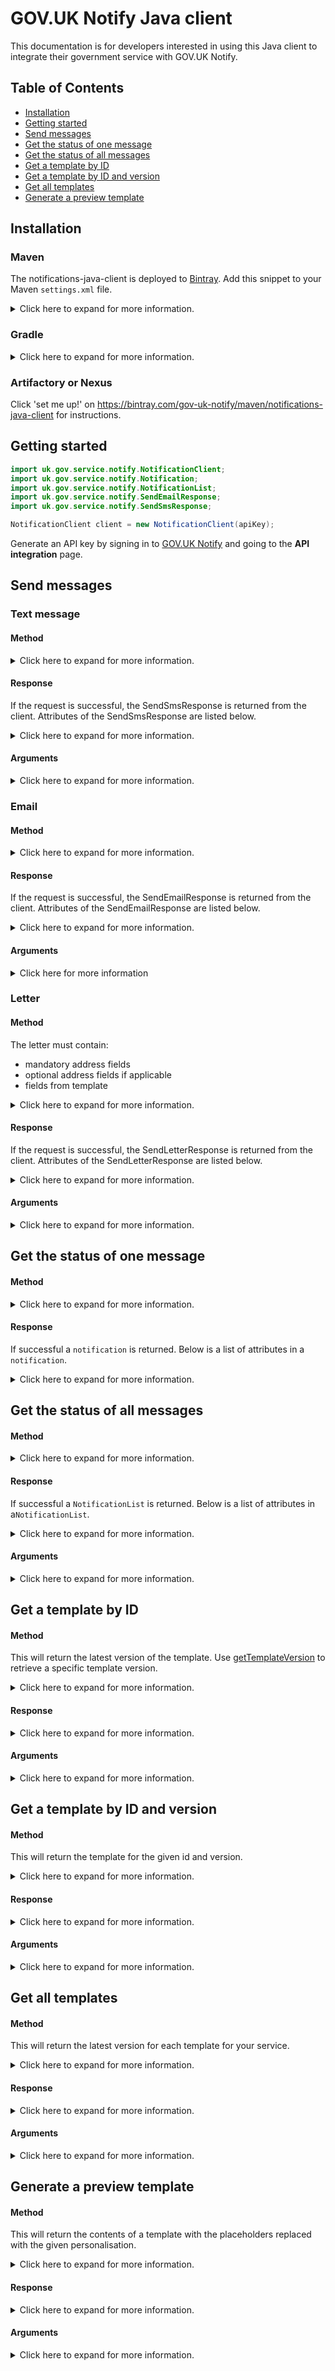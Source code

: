 # GOV.UK Notify Java client

This documentation is for developers interested in using this Java client to integrate their government service with GOV.UK Notify.

## Table of Contents

* [Installation](#installation)
* [Getting started](#getting-started)
* [Send messages](#send-messages)
* [Get the status of one message](#get-the-status-of-one-message)
* [Get the status of all messages](#get-the-status-of-all-messages)
* [Get a template by ID](#get-a-template-by-id)
* [Get a template by ID and version](#get-a-template-by-id-and-version)
* [Get all templates](#get-all-templates)
* [Generate a preview template](#generate-a-preview-template)

## Installation

### Maven

The notifications-java-client is deployed to [Bintray](https://bintray.com/gov-uk-notify/maven/notifications-java-client). Add this snippet to your Maven `settings.xml` file.

<details>
<summary>
Click here to expand for more information.
</summary>

```xml
<?xml version='1.0' encoding='UTF-8'?>
<settings xsi:schemaLocation='http://maven.apache.org/SETTINGS/1.0.0 http://maven.apache.org/xsd/settings-1.0.0.xsd' xmlns='http://maven.apache.org/SETTINGS/1.0.0' xmlns:xsi='http://www.w3.org/2001/XMLSchema-instance'>
<profiles>
	<profile>
		<repositories>
			<repository>
				<snapshots>
					<enabled>false</enabled>
				</snapshots>
				<id>bintray-gov-uk-notify-maven</id>
				<name>bintray</name>
				<url>http://dl.bintray.com/gov-uk-notify/maven</url>
			</repository>
		</repositories>
		<pluginRepositories>
			<pluginRepository>
				<snapshots>
					<enabled>false</enabled>
				</snapshots>
				<id>bintray-gov-uk-notify-maven</id>
				<name>bintray-plugins</name>
				<url>http://dl.bintray.com/gov-uk-notify/maven</url>
			</pluginRepository>
		</pluginRepositories>
		<id>bintray</id>
	</profile>
</profiles>
<activeProfiles>
	<activeProfile>bintray</activeProfile>
</activeProfiles>
</settings>
```
Then add the Maven dependency to your project.
```xml
    <dependency>
        <groupId>uk.gov.service.notify</groupId>
        <artifactId>notifications-java-client</artifactId>
        <version>3.7.0-RELEASE</version>
    </dependency>

```
</details>

### Gradle

<details>
<summary>
Click here to expand for more information.
</summary>

```
repositories {
    jcenter()
}

dependencies {
    compile('uk.gov.service.notify:notifications-java-client:3.7.0-RELEASE')
}
```
</details>

### Artifactory or Nexus

Click 'set me up!' on https://bintray.com/gov-uk-notify/maven/notifications-java-client for instructions.

## Getting started

```java
import uk.gov.service.notify.NotificationClient;
import uk.gov.service.notify.Notification;
import uk.gov.service.notify.NotificationList;
import uk.gov.service.notify.SendEmailResponse;
import uk.gov.service.notify.SendSmsResponse;

NotificationClient client = new NotificationClient(apiKey);
```

Generate an API key by signing in to [GOV.UK Notify](https://www.notifications.service.gov.uk) and going to the **API integration** page.

## Send messages

### Text message

#### Method 

<details>
<summary>
Click here to expand for more information.
</summary>

```java
Map<String, String> personalisation = new HashMap<>();
personalisation.put("name", "Jo");
personalisation.put("reference_number", "13566");
SendSmsResponse response = client.sendSms(templateId, mobileNumber, personalisation, "yourReferenceString", emailReplyToId);
```

</details>

#### Response

If the request is successful, the SendSmsResponse is returned from the client. Attributes of the SendSmsResponse are listed below. 

<details>
<summary>
Click here to expand for more information.
</summary>

```java
    UUID notificationId;
    Optional<String> reference;
    UUID templateId;
    int templateVersion;
    String templateUri;
    String body;
    Optional<String> fromNumber;

```

Otherwise the client will raise a `NotificationClientException`:

|status code|error message|
|:---|:---|
|`429`|`429 {`<br>`"errors":`<br>`[{`<br>`"error": "RateLimitError",`<br>`"message": "Exceeded rate limit for key type live of 10 requests per 10 seconds"`<br>`}]`<br>`}`|
|`429`|`429 {`<br>`"errors":`<br>`[{`<br>`"error": "TooManyRequestsError",`<br>`"message": "Exceeded send limits (50) for today"`<br>`}]`<br>`}`|
|`400`|`400 {`<br>`"errors":`<br>`[{`<br>`"error": "BadRequestError",`<br>`"message": "Can"t send to this recipient using a team-only API key"`<br>`}]`<br>`}`|
|`400`|`400 {`<br>`"errors":`<br>`[{`<br>`"error": "BadRequestError",`<br>`"message": ""Can"t send to this recipient when service is in trial mode - see https://www.notifications.service.gov.uk/trial-mode""`<br>`}]`<br>`}`|

</details>

#### Arguments

<details>
<summary>
Click here to expand for more information.
</summary>

##### `mobileNumber`
The mobile number the SMS notification is sent to.

##### `templateId`

The template id is visible on the template page in the application.

##### `reference`
An optional unique identifier for the notification or an identifier for a batch of notifications. `reference` can be an empty string or null.

##### `personalisation`

If a template has placeholders, you need to provide their values, for example:

```java
Map<String, String> personalisation = new HashMap<>();
personalisation.put("name", "Jo");
personalisation.put("reference_number", "13566");
```

#### `smsSenderId`
Optional. Specifies the identifier of the text message sender to set for the notification. The identifiers are found in your service Settings, when you 'Manage' your 'Text message senders'.
If you omit this argument your default text message sender will be for the notification.


</details>

### Email

#### Method

<details>
<summary>
Click here to expand for more information.
</summary>

```java
HashMap<String, String> personalisation = new HashMap<>();
personalisation.put("name", "Jo");
personalisation.put("reference_number", "13566");
SendEmailResponse response = client.sendEmail(templateId, emailAddress, personalisation, reference, emailReplyToId);
```

</details>

#### Response

If the request is successful, the SendEmailResponse is returned from the client. Attributes of the SendEmailResponse are listed below. 

<details>
<summary>
Click here to expand for more information.
</summary>


```java
	UUID notificationId;
	Optional<String> reference;
	UUID templateId;
	int templateVersion;
	String templateUri;
	String body;
	String subject;
	Optional<String> fromEmail;

```

Otherwise the client will raise a `NotificationClientException`:

|`error.status_code`|`error.message`|
|:---|:---|
|`429`|`[{`<br>`"error": "RateLimitError",`<br>`"message": "Exceeded rate limit for key type TEAM of 10 requests per 10 seconds"`<br>`}]`|
|`429`|`[{`<br>`"error": "TooManyRequestsError",`<br>`"message": "Exceeded send limits (50) for today"`<br>`}]`|
|`400`|`[{`<br>`"error": "BadRequestError",`<br>`"message": "Can"t send to this recipient using a team-only API key"`<br>`]}`|
|`400`|`[{`<br>`"error": "BadRequestError",`<br>`"message": "Can"t send to this recipient when service is in trial mode - see https://www.notifications.service.gov.uk/trial-mode"`<br>`}]`|

</details>

#### Arguments

<details>
<summary>Click here for more information</summary>

#### `emailAddress`
The email address the email notification is sent to.

#### `templateId`

The template id is visible on the template page in the application.

#### `personalisation`

If a template has placeholders, you need to provide their values, for example:

```java
Map<String, String> personalisation = new HashMap<>();
personalisation.put("name", "Jo");
personalisation.put("reference_number", "13566");
```

#### `reference`
An optional identifier you generate. The reference can be used as a unique reference for the notification. Because Notify does not require this reference to be unique you could also use this reference to identify a batch or group of notifications.

You can omit this argument if you do not require a reference for the notification.

#### `emailReplyToId`
Optional. Specifies the identifier of the email reply-to address to set for the notification. The identifiers are found in your service Settings, when you 'Manage' your 'Email reply to addresses'.
If you omit this argument your default email reply-to address will be set for the notification.

</details>

### Letter

#### Method

The letter must contain:

- mandatory address fields
- optional address fields if applicable
- fields from template

<details>
<summary>
Click here to expand for more information.
</summary>

```java
HashMap<String, String> personalisation = new HashMap<>();
personalisation.put("address_line_1", "The Occupier"); // mandatory address field
personalisation.put("address_line_2", "Flat 2"); // mandatory address field
personalisation.put("address_line_3", "123 High Street"); // optional address field
personalisation.put("address_line_4", "Richmond upon Thames"); // optional address field
personalisation.put("address_line_5", "London"); // optional address field
personalisation.put("address_line_6", "Middlesex"); // optional address field
personalisation.put("postcode", "SW14 6BH"); // mandatory address field
personalisation.put("application_id", "1234"); // field from template
personalisation.put("application_date", "2017-01-01"); // field from template

SendLetterResponse response = client.sendLetter(templateId, personalisation, "yourReferenceString");
```
</details>

#### Response

If the request is successful, the SendLetterResponse is returned from the client. Attributes of the SendLetterResponse are listed below.

<details>
<summary>
Click here to expand for more information.
</summary>

```java
	UUID notificationId;
	Optional<String> reference;
	UUID templateId;
	int templateVersion;
	String templateUri;
	String body;
	String subject;
```

Otherwise the client will raise a `NotificationClientException`:

|`error.status_code`|`error.message`|
|:---|:---|
|`429`|`[{`<br>`"error": "RateLimitError",`<br>`"message": "Exceeded rate limit for key type live of 10 requests per 20 seconds"`<br>`}]`|
|`429`|`[{`<br>`"error": "TooManyRequestsError",`<br>`"message": "Exceeded send limits (50) for today"`<br>`}]`|
|`400`|`[{`<br>`"error": "BadRequestError",`<br>`"message": "Cannot send letters with a team api key"`<br>`]}`|
|`400`|`[{`<br>`"error": "BadRequestError",`<br>`"message": "Cannot send letters when service is in trial mode - see https://www.notifications.service.gov.uk/trial-mode"`<br>`}]`|
|`400`|`[{`<br>`"error": "ValidationError",`<br>`"message": "personalisation address_line_1 is a required property"`<br>`}]`|

</details>

#### Arguments

<details>
<summary>Click here to expand for more information.</summary>

#### `templateId`

The template id is visible on the template page in the application.

#### `personalisation`

The letter must contain:

- mandatory address fields
- optional address fields if applicable
- fields from template

If you are sending a letter, you will need to provide the address fields in the format `"address_line_#"`, numbered from 1 to 6, and also the `"postcode"` field
The fields `"address_line_1"`, `"address_line_2"` and `"postcode"` are required.

#### `reference`
An optional unique identifier for the notification or an identifier for a batch of notifications. `reference` can be an empty string or null.

</details>


## Get the status of one message

#### Method

<details>
<summary>
Click here to expand for more information.
</summary>

```java
Notification notification = client.getNotificationById(notificationId);
```
</details>

#### Response

If successful a `notification` is returned. Below is a list of attributes in a `notification`. 

<details>
<summary>
Click here to expand for more information.
</summary>


```java
    UUID id;
    Optional<String> reference;
    Optional<String> emailAddress;
    Optional<String> phoneNumber;
    Optional<String> line1;
    Optional<String> line2;
    Optional<String> line3;
    Optional<String> line4;
    Optional<String> line5;
    Optional<String> line6;
    Optional<String> postcode;
    String notificationType;
    String status;
    UUID templateId;
    int templateVersion;
    String templateUri;
    String body;
    Optional<String subject;
    DateTime createdAt;
    Optional<DateTime> sentAt;
		Optional<DateTime> completedAt;
    Optional<DateTime> estimatedDelivery;
```

Otherwise the client will raise a `NotificationClientException`.

|`error.status_code`|`error.message`|
|:---|:---|
|`404`|`[{`<br>`"error": "NoResultFound",`<br>`"message": "No result found"`<br>`}]`|
|`400`|`[{`<br>`"error": "ValidationError",`<br>`"message": "id is not a valid UUID"`<br>`}]`|

</details>

## Get the status of all messages

#### Method

<details>

<summary>
Click here to expand for more information.
</summary>


```java
NotificationList notification = client.getNotifications(status, notificationType, reference, olderThanId);
```

</details>

#### Response

If successful a `NotificationList` is returned. Below is a list of attributes in a`NotificationList`. 

<details>
<summary>
Click here to expand for more information.
</summary>



```java
    List<Notification> notifications;
    String currentPageLink;
    Optional<String> nextPageLink;
```

Otherwise the client will raise a `NotificationClientException`.

|`error.status_code`|`error.message`|
|:---|:---|
|`404`|`[{`<br>`"error": "ValidationError",`<br>`"message": "bad status is not one of [created, sending, delivered, pending, failed, technical-failure, temporary-failure, permanent-failure]"`<br>`}]`|
|`400`|`[{`<br>`"error": "ValidationError",`<br>`"message": "Apple is not one of [sms, email, letter]"`<br>`}]`|


</details>


#### Arguments

<details>
<summary>Click here to expand for more information.</summary>

##### `status`

__email__

You can filter by:

* `sending` - the message is queued to be sent by the provider.
* `delivered` - the message was successfully delivered.
* `failed` - this will return all failure statuses `permanent-failure`, `temporary-failure` and `technical-failure`.
* `permanent-failure` - the provider was unable to deliver message, email does not exist; remove this recipient from your list.
* `temporary-failure` - the provider was unable to deliver message, email box was full; you can try to send the message again.
* `technical-failure` - Notify had a technical failure; you can try to send the message again.

You can omit this argument to ignore this filter.

__text message__

You can filter by:

* `sending` - the message is queued to be sent by the provider.
* `delivered` - the message was successfully delivered.
* `failed` - this will return all failure statuses `permanent-failure`, `temporary-failure` and `technical-failure`.
* `permanent-failure` - the provider was unable to deliver message, phone number does not exist; remove this recipient from your list.
* `temporary-failure` - the provider was unable to deliver message, the phone was turned off; you can try to send the message again.
* `technical-failure` - Notify had a technical failure; you can try to send the message again.

You can omit this argument to ignore this filter.

__letter__

You can filter by:

* `accepted` - Notify is in the process of printing and posting the letter
* `technical-failure` - Notify had an unexpected error while sending to our printing provider

You can omit this argument to ignore this filter.

##### `reference`

This is the `reference` you gave at the time of sending the notification. The `reference` can be a unique identifier for the notification or an identifier for a batch of notifications.

##### `olderThanId`

You can get the notifications older than a given Notification.notificationId.

##### `notificationType`

* sms
* email
* letter

</details>

## Get a template by ID

#### Method 

This will return the latest version of the template. Use [getTemplateVersion](#get-a-template-by-id-and-version) to retrieve a specific template version.

<details>
<summary>
Click here to expand for more information.
</summary>


```java
Template template = client.getTemplateById(templateId);
```
</details>

#### Response

<details>
<summary>
Click here to expand for more information.
</summary>


```Java
    UUID id;
    String templateType;
    DateTime createdAt;
    Optional<DateTime> updatedAt;
    String createdBy;
    int version;
    String body;
    Optional<String> subject;
    Optional<Map<String, Object>> personalisation;
```

Otherwise the client will raise a `NotificationClientException`.

|`error.status_code`|`error.message`|
|:---|:---|
|`404`|`[{`<br>`"error": "NoResultFound",`<br>`"message": "No Result Found"`<br>`}]`|
|`400`|`[{`<br>`"error": "ValidationError",`<br>`"message": "id is not a valid UUID"`<br>`}]`|

</details>

#### Arguments

<details>
<summary>Click here to expand for more information.</summary>

##### `templateId`

The template id is visible on the template page in the application.

</details>


## Get a template by ID and version

#### Method

This will return the template for the given id and version.

<details>
<summary>
Click here to expand for more information.
</summary>

```java
Template template = client.getTemplateVersion(templateId, version);
```

</details>

#### Response

<details>
<summary>
Click here to expand for more information.
</summary>

```Java
    UUID id;
    String templateType;
    DateTime createdAt;
    Optional<DateTime> updatedAt;
    String createdBy;
    int version;
    String body;
    Optional<String> subject;
    Optional<Map<String, Object>> personalisation;
```

Otherwise the client will raise a `NotificationClientException`:

|`error.status_code`|`error.message`|
|:---|:---|
|`404`|`[{`<br>`"error": "NoResultFound",`<br>`"message": "No Result Found"`<br>`}]`|
|`400`|`[{`<br>`"error": "ValidationError",`<br>`"message": "id is not a valid UUID"`<br>`}]`|

</details>

#### Arguments

<details>
<summary>Click here to expand for more information.</summary>

##### `templateId`
The template id is visible on the template page in the application.

##### `version`
A history of the template is kept. There is a link to `See previous versions` on the template page in the application.


</details>

## Get all templates

#### Method

This will return the latest version for each template for your service.

<details>
<summary>
Click here to expand for more information.
</summary>


```java
TemplateList templates = client.getAllTemplates(templateType);
```

[See available template types](#template_type)

</details>

#### Response

<details>
<summary>
Click here to expand for more information.
</summary>

```java
    List<Template> templates;
```

If the response is successful, a TemplateList is returned.

If no templates exist for a template type or there no templates for a service, the templates list will be empty.

</details>

#### Arguments

<details>
<summary>Click here to expand for more information.</summary>

##### `templateType`

You can filter the templates by the following options:

* `email`
* `sms`
* `letter`

You can also pass in an empty string or null to ignore the filter.

</details>

## Generate a preview template

#### Method

This will return the contents of a template with the placeholders replaced with the given personalisation.

<details>
<summary>
Click here to expand for more information.
</summary>


```Java
TemplatePreview templatePreview = client.getTemplatePreview(templateId, personalisation)
```

</details>

#### Response

<details>
<summary>
Click here to expand for more information.
</summary>


```java
    UUID id;
    String templateType;
    int version;
    String body;
    Optional<String> subject;
```

Otherwise the client will raise a `NotificationClientException`:

|`error.status_code`|`error.message`|
|:---|:---|
|`400`|`[{`<br>`"error": "NoResultFound",`<br>`"message": "No result found"`<br>`}]`|
|`400`|`[{`<br>`"error": "ValidationError",`<br>`"message": "id is not a valid UUID"`<br>`}]`|

</details>

#### Arguments

<details>
<summary>Click here to expand for more information.</summary>

##### `templateId`

The template id is visible on the template page in the application.

##### `personalisation`

If a template has placeholders, you need to provide their values. `personalisation` can be an empty or null in which case no placeholders are provided for the notification.
```java
Map<String, String> personalisation = new HashMap<>();
personalisation.put("name", "Jo");
personalisation.put("reference_number", "13566");
```

</details>
